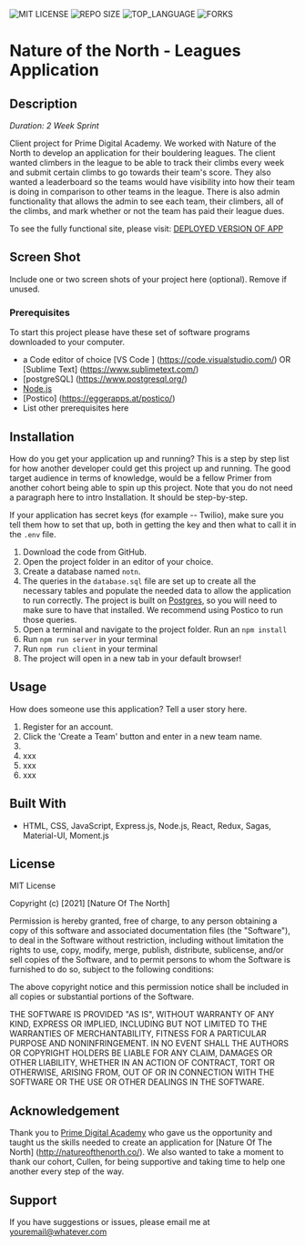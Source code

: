 ![MIT LICENSE](https://img.shields.io/github/license/scottbromander/the_marketplace.svg?style=flat-square)
![REPO SIZE](https://img.shields.io/github/repo-size/scottbromander/the_marketplace.svg?style=flat-square)
![TOP_LANGUAGE](https://img.shields.io/github/languages/top/scottbromander/the_marketplace.svg?style=flat-square)
![FORKS](https://img.shields.io/github/forks/scottbromander/the_marketplace.svg?style=social)

# Nature of the North - Leagues Application

## Description

_Duration: 2 Week Sprint_

Client project for Prime Digital Academy. We worked with Nature of the North to develop an application for their bouldering leagues. The client wanted climbers in the league to be able to track their climbs every week and submit certain climbs to go towards their team's score. They also wanted a leaderboard so the teams would have visibility into how their team is doing in comparison to other teams in the league. There is also admin functionality that allows the admin to see each team, their climbers, all of the climbs, and mark whether or not the team has paid their league dues. 

To see the fully functional site, please visit: [DEPLOYED VERSION OF APP](www.heroku.com)

## Screen Shot



Include one or two screen shots of your project here (optional). Remove if unused.





### Prerequisites
To start this project please have these set of software programs downloaded to your computer. 
- a Code editor of choice [VS Code ] (https://code.visualstudio.com/) OR [Sublime Text] (https://www.sublimetext.com/)
- [postgreSQL] (https://www.postgresql.org/)
- [Node.js](https://nodejs.org/en/)
- [Postico] (https://eggerapps.at/postico/) 
- List other prerequisites here

## Installation

How do you get your application up and running? This is a step by step list for how another developer could get this project up and running. The good target audience in terms of knowledge, would be a fellow Primer from another cohort being able to spin up this project. Note that you do not need a paragraph here to intro Installation. It should be step-by-step.

If your application has secret keys (for example --  Twilio), make sure you tell them how to set that up, both in getting the key and then what to call it in the `.env` file.

1. Download the code from GitHub.
2. Open the project folder in an editor of your choice. 
3. Create a database named `notn`.
4. The queries in the `database.sql` file are set up to create all the necessary tables and populate the needed data to allow the application to run correctly. The project is built on [Postgres](https://www.postgresql.org/download/), so you will need to make sure to have that installed. We recommend using Postico to run those queries.
5. Open a terminal and navigate to the project folder. Run an `npm install`
6. Run `npm run server` in your terminal
7. Run `npm run client` in your terminal
8. The project will open in a new tab in your default browser!

## Usage
How does someone use this application? Tell a user story here.

1. Register for an account.
2. Click the 'Create a Team' button and enter in a new team name.
3. 
4. xxx
5. xxx
6. xxx


## Built With

- HTML, CSS, JavaScript, Express.js, Node.js, React, Redux, Sagas, Material-UI, Moment.js
<!-- List technologies and frameworks here -->

## License

MIT License

Copyright (c) [2021] [Nature Of The North]

Permission is hereby granted, free of charge, to any person obtaining a copy
of this software and associated documentation files (the "Software"), to deal
in the Software without restriction, including without limitation the rights
to use, copy, modify, merge, publish, distribute, sublicense, and/or sell
copies of the Software, and to permit persons to whom the Software is
furnished to do so, subject to the following conditions:

The above copyright notice and this permission notice shall be included in all
copies or substantial portions of the Software.

THE SOFTWARE IS PROVIDED "AS IS", WITHOUT WARRANTY OF ANY KIND, EXPRESS OR
IMPLIED, INCLUDING BUT NOT LIMITED TO THE WARRANTIES OF MERCHANTABILITY,
FITNESS FOR A PARTICULAR PURPOSE AND NONINFRINGEMENT. IN NO EVENT SHALL THE
AUTHORS OR COPYRIGHT HOLDERS BE LIABLE FOR ANY CLAIM, DAMAGES OR OTHER
LIABILITY, WHETHER IN AN ACTION OF CONTRACT, TORT OR OTHERWISE, ARISING FROM,
OUT OF OR IN CONNECTION WITH THE SOFTWARE OR THE USE OR OTHER DEALINGS IN THE
SOFTWARE.


## Acknowledgement
Thank you to [Prime Digital Academy](www.primeacademy.io) who gave us the opportunity and taught us the skills needed to create an application for [Nature Of The North] (http://natureofthenorth.co/). We also wanted to take a moment to thank our cohort, Cullen, for being supportive and taking time to help one another every step of the way. 


## Support
If you have suggestions or issues, please email me at [youremail@whatever.com](www.google.com)